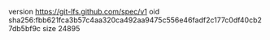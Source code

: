 version https://git-lfs.github.com/spec/v1
oid sha256:fbb621fca3b57c4aa320ca492aa9475c556e46fadf2c177c0df40cb27db5bf9c
size 24895

